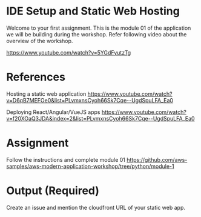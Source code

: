 # IDE Setup and Static Web Hosting

Welcome to your first assignment. This is the module 01 of the application we will be building during the workshop. Refer following video about the overview of the workshop.

https://www.youtube.com/watch?v=5YGdFyutzTg

# References

Hosting a static web application
https://www.youtube.com/watch?v=D6qB7MEFOe0&list=PLvmxnsCyoh66Sk7Cqe--UgdSpuLFA_Ea0

Deploying React/Angular/VueJS apps
https://www.youtube.com/watch?v=f20XOaQ3JDA&index=2&list=PLvmxnsCyoh66Sk7Cqe--UgdSpuLFA_Ea0


# Assignment
Follow the instructions and complete module 01
https://github.com/aws-samples/aws-modern-application-workshop/tree/python/module-1


# Output (Required)
Create an issue and mention the cloudfront URL of your static web app.
